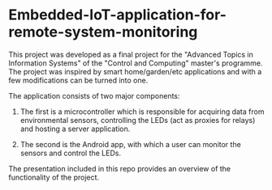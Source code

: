 # Embedded-IoT-application-for-remote-system-monitoring

This project was developed as a final project for the "Advanced Topics in Information Systems" of the "Control and Computing" master's programme. The project was inspired by smart home/garden/etc applications and with a few modifications can be turned into one.


The application consists of two major components:

1) The first is a microcontroller which is responsible for acquiring data from environmental sensors, controlling the LEDs (act as proxies for relays) and hosting a server application. 

2) The second is the Android app, with which a user can monitor the sensors and control the LEDs.

The presentation included in this repo provides an overview of the functionality of the project.

